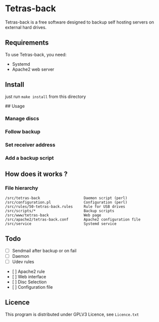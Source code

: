 # Tetras-back

Tetras-back is a free software designed to backup self hosting servers on
external hard drives.

## Requirements

To use Tetras-back, you need:

+ Systemd
+ Apache2 web server

## Install

just run `make install` from this directory

## Usage

### Manage discs

### Follow backup

### Set receiver address

### Add a backup script

## How does it works ?

### File hierarchy

    /src/tetras-back                    Daemon script (perl)
    /src/configuration.pl               Configuration (perl)
    /src/rules/50-tetras-back.rules     Rule for USB drives
    /src/scripts/*                      Backup scripts
    /src/www/tetras-back                Web page
    /src/apache2/tetras-back.conf       Apache2 configuration file
    /src/service                        Systemd service

## Todo

+ [ ] Sendmail after backup or on fail
+ [ ] Daemon
+ [ ] Udev rules
+ [ ] Apache2 rule
+ [ ] Web interface
+ [ ] Disc Selection
+ [ ] Configuration file

## Licence

This program is distributed under GPLV3 Licence, see `Licence.txt`
